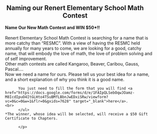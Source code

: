 <div class="row">	    
	      <p>
	      <center><h2> Naming our Renert Elementary School Math Contest</h2></center>
	         <ul>
	   <b>Name Our New Math Contest and WIN $50*!!</b>
	  <br><br>
	Renert Elementary School Math Contest is searching for a name that is more catchy than “RESMC”. 
	         With a view of having the RESMC held annually for many years to come, we are looking for a good, catchy name, that will embody the love of math, the love of problem solving and of self improvement. 
	     <br>
	Other math contests are called Kangaroo, Beaver, Caribou, Gauss, Pascal….
			 <br>
	Now we need a name for ours. Please tell us your best idea for a name, and a short explanation of why you think it is a good name.
	<br>

	      You just need to fill the form that you will find <a href="https://docs.google.com/forms/d/e/1FAIpQLSebOqwJOamz-M8IcdIpuO4ItGLHto4TSuBMfLBbnJwEDxiSRw/viewform?vc=0&c=0&w=1&flr=0&gxids=7628" target="_blank">here</a>.
	<br>
	      </ul>    
	*The winner, whose idea will be selected, will receive a $50 Gift Certificate to Chapters.
	        
	      </p>
